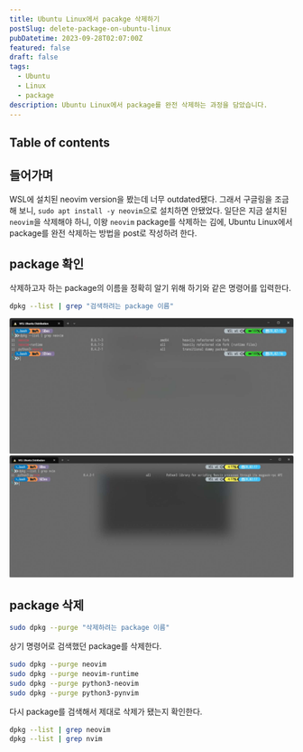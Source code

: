 ```yaml
---
title: Ubuntu Linux에서 pacakge 삭제하기
postSlug: delete-package-on-ubuntu-linux
pubDatetime: 2023-09-28T02:07:00Z
featured: false
draft: false
tags:
  - Ubuntu
  - Linux
  - package
description: Ubuntu Linux에서 package를 완전 삭제하는 과정을 담았습니다.
---
```


## Table of contents

## 들어가며

WSL에 설치된 neovim version을 봤는데 너무 outdated됐다.
그래서 구글링을 조금 해 보니, `sudo apt install -y neovim`으로 설치하면 안됐었다.
일단은 지금 설치된 `neovim`을 삭제해야 하니, 이왕 `neovim` package를 삭제하는 김에, Ubuntu Linux에서 package를 완전 삭제하는 방법을 post로 작성하려 한다.

## package 확인

삭제하고자 하는 package의 이름을 정확히 알기 위해 하기와 같은 명령어를 입력한다.

```bash
dpkg --list | grep "검색하려는 package 이름"
```

![](/src/assets/image/delete-package-on-ubuntu-linux-1695834986730.jpeg)
![](/src/assets/image/delete-package-on-ubuntu-linux-1695835050430.jpeg)

## package 삭제

```bash
sudo dpkg --purge "삭제하려는 package 이름"
```

상기 명령어로 검색했던 package를 삭제한다.

```bash
sudo dpkg --purge neovim
sudo dpkg --purge neovim-runtime
sudo dpkg --purge python3-neovim
sudo dpkg --purge python3-pynvim
```

다시 package를 검색해서 제대로 삭제가 됐는지 확인한다.

```bash
dpkg --list | grep neovim
dpkg --list | grep nvim
```
